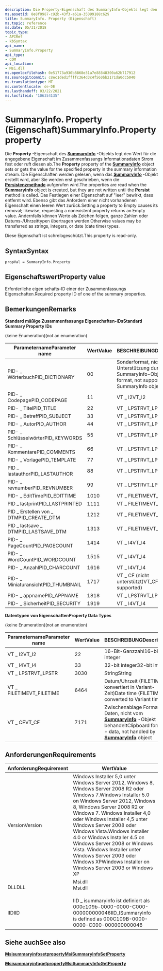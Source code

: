 ```yaml
---
description: Die Property-Eigenschaft des SummaryInfo-Objekts legt den Wert für die angegebene Eigenschaft im Zusammenfassungs Informationsdaten Strom fest oder ruft diesen ab.
ms.assetid: 8e8f0987-c92b-43f3-a61a-35099188c629
title: SummaryInfo. Property (Eigenschaft)
ms.topic: reference
ms.date: 05/31/2018
topic_type:
- APIRef
- kbSyntax
api_name:
- SummaryInfo.Property
api_type:
- COM
api_location:
- Msi.dll
ms.openlocfilehash: 0e51773a930b8868e31a7e88848300a62b717912
ms.sourcegitcommit: c8ec1ded1ffffc364d3c4f560bb2171da0dc5040
ms.translationtype: MT
ms.contentlocale: de-DE
ms.lasthandoff: 03/22/2021
ms.locfileid: "106354135"
---
```

# <a name="summaryinfoproperty-property"></a><span data-ttu-id="098a6-103">SummaryInfo. Property (Eigenschaft)</span><span class="sxs-lookup"><span data-stu-id="098a6-103">SummaryInfo.Property property</span></span>

<span data-ttu-id="098a6-104">Die **Property** -Eigenschaft des [**SummaryInfo**](summaryinfo-object.md) -Objekts legt den Wert für die angegebene Eigenschaft im Zusammenfassungs Informationsdaten Strom fest oder ruft diesen ab.</span><span class="sxs-lookup"><span data-stu-id="098a6-104">The **Property** property of the [**SummaryInfo**](summaryinfo-object.md) object sets or gets the value for the specified property in the summary information stream.</span></span> <span data-ttu-id="098a6-105">Die Eigenschaften werden gelesen, wenn das [**SummaryInfo**](summaryinfo-object.md) -Objekt erstellt wird, aber Sie werden erst geschrieben, wenn die [**Persistenzmethode**](summaryinfo-persist.md) aufgerufen wird.</span><span class="sxs-lookup"><span data-stu-id="098a6-105">The properties are read when the [**SummaryInfo**](summaryinfo-object.md) object is created, but they are not written until the [**Persist**](summaryinfo-persist.md) method is called.</span></span> <span data-ttu-id="098a6-106">Das Festlegen einer Eigenschaft auf "leer" bewirkt, dass entfernt wird. Ebenso gibt das Anfordern einer nicht vorhandenen Eigenschaft einen leeren Wert zurück.</span><span class="sxs-lookup"><span data-stu-id="098a6-106">Setting a property to Empty causes its removal; likewise, requesting a nonexistent property returns an Empty value.</span></span> <span data-ttu-id="098a6-107">Andernfalls können Werte als Zeichen folgen, ganze Zahlen oder Datums-/Uhrzeittypen übertragen werden.</span><span class="sxs-lookup"><span data-stu-id="098a6-107">Otherwise values may be transferred as strings, integers, or date (date time) types.</span></span>

<span data-ttu-id="098a6-108">Diese Eigenschaft ist schreibgeschützt.</span><span class="sxs-lookup"><span data-stu-id="098a6-108">This property is read-only.</span></span>

## <a name="syntax"></a><span data-ttu-id="098a6-109">Syntax</span><span class="sxs-lookup"><span data-stu-id="098a6-109">Syntax</span></span>


```JScript
propVal = SummaryInfo.Property
```



## <a name="property-value"></a><span data-ttu-id="098a6-110">Eigenschaftswert</span><span class="sxs-lookup"><span data-stu-id="098a6-110">Property value</span></span>

<span data-ttu-id="098a6-111">Erforderliche eigen schafts-ID einer der Zusammenfassungs Eigenschaften.</span><span class="sxs-lookup"><span data-stu-id="098a6-111">Required property ID of one of the summary properties.</span></span>

## <a name="remarks"></a><span data-ttu-id="098a6-112">Bemerkungen</span><span class="sxs-lookup"><span data-stu-id="098a6-112">Remarks</span></span>

<span data-ttu-id="098a6-113">**Standard mäßige Zusammenfassungs Eigenschaften-IDs**</span><span class="sxs-lookup"><span data-stu-id="098a6-113">**Standard Summary Property IDs**</span></span>

<span data-ttu-id="098a6-114">(keine Enumeration)</span><span class="sxs-lookup"><span data-stu-id="098a6-114">(not an enumeration)</span></span>



| <span data-ttu-id="098a6-115">Parametername</span><span class="sxs-lookup"><span data-stu-id="098a6-115">Parameter name</span></span>     | <span data-ttu-id="098a6-116">Wert</span><span class="sxs-lookup"><span data-stu-id="098a6-116">Value</span></span> | <span data-ttu-id="098a6-117">BESCHREIBUNG</span><span class="sxs-lookup"><span data-stu-id="098a6-117">Description</span></span>                                       |
|--------------------|-------|---------------------------------------------------|
| <span data-ttu-id="098a6-118">PID- \_ Wörterbuch</span><span class="sxs-lookup"><span data-stu-id="098a6-118">PID\_DICTIONARY</span></span>    | <span data-ttu-id="098a6-119">0</span><span class="sxs-lookup"><span data-stu-id="098a6-119">0</span></span>     | <span data-ttu-id="098a6-120">Sonderformat, nicht Unterstützung durch das SummaryInfo-Objekt</span><span class="sxs-lookup"><span data-stu-id="098a6-120">Special format, not support by SummaryInfo object</span></span> |
| <span data-ttu-id="098a6-121">PID- \_ Codepage</span><span class="sxs-lookup"><span data-stu-id="098a6-121">PID\_CODEPAGE</span></span>      | <span data-ttu-id="098a6-122">1</span><span class="sxs-lookup"><span data-stu-id="098a6-122">1</span></span>     | <span data-ttu-id="098a6-123">VT \_ I2</span><span class="sxs-lookup"><span data-stu-id="098a6-123">VT\_I2</span></span>                                            |
| <span data-ttu-id="098a6-124">PID- \_ Titel</span><span class="sxs-lookup"><span data-stu-id="098a6-124">PID\_TITLE</span></span>         | <span data-ttu-id="098a6-125">2</span><span class="sxs-lookup"><span data-stu-id="098a6-125">2</span></span>     | <span data-ttu-id="098a6-126">VT \_ LPSTR</span><span class="sxs-lookup"><span data-stu-id="098a6-126">VT\_LPSTR</span></span>                                         |
| <span data-ttu-id="098a6-127">PID- \_ Betreff</span><span class="sxs-lookup"><span data-stu-id="098a6-127">PID\_SUBJECT</span></span>       | <span data-ttu-id="098a6-128">3</span><span class="sxs-lookup"><span data-stu-id="098a6-128">3</span></span>     | <span data-ttu-id="098a6-129">VT \_ LPSTR</span><span class="sxs-lookup"><span data-stu-id="098a6-129">VT\_LPSTR</span></span>                                         |
| <span data-ttu-id="098a6-130">PID- \_ Autor</span><span class="sxs-lookup"><span data-stu-id="098a6-130">PID\_AUTHOR</span></span>        | <span data-ttu-id="098a6-131">4</span><span class="sxs-lookup"><span data-stu-id="098a6-131">4</span></span>     | <span data-ttu-id="098a6-132">VT \_ LPSTR</span><span class="sxs-lookup"><span data-stu-id="098a6-132">VT\_LPSTR</span></span>                                         |
| <span data-ttu-id="098a6-133">PID- \_ Schlüsselwörter</span><span class="sxs-lookup"><span data-stu-id="098a6-133">PID\_KEYWORDS</span></span>      | <span data-ttu-id="098a6-134">5</span><span class="sxs-lookup"><span data-stu-id="098a6-134">5</span></span>     | <span data-ttu-id="098a6-135">VT \_ LPSTR</span><span class="sxs-lookup"><span data-stu-id="098a6-135">VT\_LPSTR</span></span>                                         |
| <span data-ttu-id="098a6-136">PID- \_ Kommentare</span><span class="sxs-lookup"><span data-stu-id="098a6-136">PID\_COMMENTS</span></span>      | <span data-ttu-id="098a6-137">6</span><span class="sxs-lookup"><span data-stu-id="098a6-137">6</span></span>     | <span data-ttu-id="098a6-138">VT \_ LPSTR</span><span class="sxs-lookup"><span data-stu-id="098a6-138">VT\_LPSTR</span></span>                                         |
| <span data-ttu-id="098a6-139">PID- \_ Vorlage</span><span class="sxs-lookup"><span data-stu-id="098a6-139">PID\_TEMPLATE</span></span>      | <span data-ttu-id="098a6-140">7</span><span class="sxs-lookup"><span data-stu-id="098a6-140">7</span></span>     | <span data-ttu-id="098a6-141">VT \_ LPSTR</span><span class="sxs-lookup"><span data-stu-id="098a6-141">VT\_LPSTR</span></span>                                         |
| <span data-ttu-id="098a6-142">PID \_ lastauthor</span><span class="sxs-lookup"><span data-stu-id="098a6-142">PID\_LASTAUTHOR</span></span>    | <span data-ttu-id="098a6-143">8</span><span class="sxs-lookup"><span data-stu-id="098a6-143">8</span></span>     | <span data-ttu-id="098a6-144">VT \_ LPSTR</span><span class="sxs-lookup"><span data-stu-id="098a6-144">VT\_LPSTR</span></span>                                         |
| <span data-ttu-id="098a6-145">PID- \_ revnumber</span><span class="sxs-lookup"><span data-stu-id="098a6-145">PID\_REVNUMBER</span></span>     | <span data-ttu-id="098a6-146">9</span><span class="sxs-lookup"><span data-stu-id="098a6-146">9</span></span>     | <span data-ttu-id="098a6-147">VT \_ LPSTR</span><span class="sxs-lookup"><span data-stu-id="098a6-147">VT\_LPSTR</span></span>                                         |
| <span data-ttu-id="098a6-148">PID- \_ EditTime</span><span class="sxs-lookup"><span data-stu-id="098a6-148">PID\_EDITTIME</span></span>      | <span data-ttu-id="098a6-149">10</span><span class="sxs-lookup"><span data-stu-id="098a6-149">10</span></span>    | <span data-ttu-id="098a6-150">VT \_ FILETIME</span><span class="sxs-lookup"><span data-stu-id="098a6-150">VT\_FILETIME</span></span>                                      |
| <span data-ttu-id="098a6-151">PID \_ lastprint</span><span class="sxs-lookup"><span data-stu-id="098a6-151">PID\_LASTPRINTED</span></span>   | <span data-ttu-id="098a6-152">11</span><span class="sxs-lookup"><span data-stu-id="098a6-152">11</span></span>    | <span data-ttu-id="098a6-153">VT \_ FILETIME</span><span class="sxs-lookup"><span data-stu-id="098a6-153">VT\_FILETIME</span></span>                                      |
| <span data-ttu-id="098a6-154">PID \_ Erstellen von \_ DTM</span><span class="sxs-lookup"><span data-stu-id="098a6-154">PID\_CREATE\_DTM</span></span>   | <span data-ttu-id="098a6-155">12</span><span class="sxs-lookup"><span data-stu-id="098a6-155">12</span></span>    | <span data-ttu-id="098a6-156">VT \_ FILETIME</span><span class="sxs-lookup"><span data-stu-id="098a6-156">VT\_FILETIME</span></span>                                      |
| <span data-ttu-id="098a6-157">PID \_ lastsave \_ DTM</span><span class="sxs-lookup"><span data-stu-id="098a6-157">PID\_LASTSAVE\_DTM</span></span> | <span data-ttu-id="098a6-158">13</span><span class="sxs-lookup"><span data-stu-id="098a6-158">13</span></span>    | <span data-ttu-id="098a6-159">VT \_ FILETIME</span><span class="sxs-lookup"><span data-stu-id="098a6-159">VT\_FILETIME</span></span>                                      |
| <span data-ttu-id="098a6-160">PID- \_ PageCount</span><span class="sxs-lookup"><span data-stu-id="098a6-160">PID\_PAGECOUNT</span></span>     | <span data-ttu-id="098a6-161">14</span><span class="sxs-lookup"><span data-stu-id="098a6-161">14</span></span>    | <span data-ttu-id="098a6-162">VT \_ I4</span><span class="sxs-lookup"><span data-stu-id="098a6-162">VT\_I4</span></span>                                            |
| <span data-ttu-id="098a6-163">PID- \_ WordCount</span><span class="sxs-lookup"><span data-stu-id="098a6-163">PID\_WORDCOUNT</span></span>     | <span data-ttu-id="098a6-164">15</span><span class="sxs-lookup"><span data-stu-id="098a6-164">15</span></span>    | <span data-ttu-id="098a6-165">VT \_ I4</span><span class="sxs-lookup"><span data-stu-id="098a6-165">VT\_I4</span></span>                                            |
| <span data-ttu-id="098a6-166">PID- \_ Anzahl</span><span class="sxs-lookup"><span data-stu-id="098a6-166">PID\_CHARCOUNT</span></span>     | <span data-ttu-id="098a6-167">16</span><span class="sxs-lookup"><span data-stu-id="098a6-167">16</span></span>    | <span data-ttu-id="098a6-168">VT \_ I4</span><span class="sxs-lookup"><span data-stu-id="098a6-168">VT\_I4</span></span>                                            |
| <span data-ttu-id="098a6-169">PID- \_ Miniaturansicht</span><span class="sxs-lookup"><span data-stu-id="098a6-169">PID\_THUMBNAIL</span></span>     | <span data-ttu-id="098a6-170">17</span><span class="sxs-lookup"><span data-stu-id="098a6-170">17</span></span>    | <span data-ttu-id="098a6-171">VT \_ CF (nicht unterstützt)</span><span class="sxs-lookup"><span data-stu-id="098a6-171">VT\_CF (not supported)</span></span>                            |
| <span data-ttu-id="098a6-172">PID- \_ appname</span><span class="sxs-lookup"><span data-stu-id="098a6-172">PID\_APPNAME</span></span>       | <span data-ttu-id="098a6-173">18</span><span class="sxs-lookup"><span data-stu-id="098a6-173">18</span></span>    | <span data-ttu-id="098a6-174">VT \_ LPSTR</span><span class="sxs-lookup"><span data-stu-id="098a6-174">VT\_LPSTR</span></span>                                         |
| <span data-ttu-id="098a6-175">PID- \_ Sicherheit</span><span class="sxs-lookup"><span data-stu-id="098a6-175">PID\_SECURITY</span></span>      | <span data-ttu-id="098a6-176">19</span><span class="sxs-lookup"><span data-stu-id="098a6-176">19</span></span>    | <span data-ttu-id="098a6-177">VT \_ I4</span><span class="sxs-lookup"><span data-stu-id="098a6-177">VT\_I4</span></span>                                            |



 

<span data-ttu-id="098a6-178">**Datentypen von Eigenschaften**</span><span class="sxs-lookup"><span data-stu-id="098a6-178">**Property Data Types**</span></span>

<span data-ttu-id="098a6-179">(keine Enumeration)</span><span class="sxs-lookup"><span data-stu-id="098a6-179">(not an enumeration)</span></span>



| <span data-ttu-id="098a6-180">Parametername</span><span class="sxs-lookup"><span data-stu-id="098a6-180">Parameter name</span></span> | <span data-ttu-id="098a6-181">Wert</span><span class="sxs-lookup"><span data-stu-id="098a6-181">Value</span></span> | <span data-ttu-id="098a6-182">BESCHREIBUNG</span><span class="sxs-lookup"><span data-stu-id="098a6-182">Description</span></span>                                                                              |
|----------------|-------|------------------------------------------------------------------------------------------|
| <span data-ttu-id="098a6-183">VT \_ I2</span><span class="sxs-lookup"><span data-stu-id="098a6-183">VT\_I2</span></span>         | <span data-ttu-id="098a6-184">2</span><span class="sxs-lookup"><span data-stu-id="098a6-184">2</span></span>     | <span data-ttu-id="098a6-185">16-Bit-Ganzzahl</span><span class="sxs-lookup"><span data-stu-id="098a6-185">16-bit integer</span></span>                                                                           |
| <span data-ttu-id="098a6-186">VT \_ I4</span><span class="sxs-lookup"><span data-stu-id="098a6-186">VT\_I4</span></span>         | <span data-ttu-id="098a6-187">3</span><span class="sxs-lookup"><span data-stu-id="098a6-187">3</span></span>     | <span data-ttu-id="098a6-188">32-bit integer</span><span class="sxs-lookup"><span data-stu-id="098a6-188">32-bit integer</span></span>                                                                           |
| <span data-ttu-id="098a6-189">VT \_ LPSTR</span><span class="sxs-lookup"><span data-stu-id="098a6-189">VT\_LPSTR</span></span>      | <span data-ttu-id="098a6-190">30</span><span class="sxs-lookup"><span data-stu-id="098a6-190">30</span></span>    | <span data-ttu-id="098a6-191">String</span><span class="sxs-lookup"><span data-stu-id="098a6-191">String</span></span>                                                                                   |
| <span data-ttu-id="098a6-192">VT \_ FILETIME</span><span class="sxs-lookup"><span data-stu-id="098a6-192">VT\_FILETIME</span></span>   | <span data-ttu-id="098a6-193">64</span><span class="sxs-lookup"><span data-stu-id="098a6-193">64</span></span>    | <span data-ttu-id="098a6-194">Datum/Uhrzeit (FILETIME, konvertiert in Variant-Zeit)</span><span class="sxs-lookup"><span data-stu-id="098a6-194">Date time (FILETIME, converted to Variant time)</span></span>                                          |
| <span data-ttu-id="098a6-195">VT \_ CF</span><span class="sxs-lookup"><span data-stu-id="098a6-195">VT\_CF</span></span>         | <span data-ttu-id="098a6-196">71</span><span class="sxs-lookup"><span data-stu-id="098a6-196">71</span></span>    | <span data-ttu-id="098a6-197">Zwischenablage Format + Daten, nicht vom [**SummaryInfo**](summaryinfo-object.md) -Objekt behandelt</span><span class="sxs-lookup"><span data-stu-id="098a6-197">Clipboard format + data, not handled by [**SummaryInfo**](summaryinfo-object.md) object</span></span> |



 

## <a name="requirements"></a><span data-ttu-id="098a6-198">Anforderungen</span><span class="sxs-lookup"><span data-stu-id="098a6-198">Requirements</span></span>



| <span data-ttu-id="098a6-199">Anforderung</span><span class="sxs-lookup"><span data-stu-id="098a6-199">Requirement</span></span> | <span data-ttu-id="098a6-200">Wert</span><span class="sxs-lookup"><span data-stu-id="098a6-200">Value</span></span> |
|--------------------|---------------------------------------------------------------------------------------------------------------------------------------------------------------------------------------------------------------------------------------------------------|
| <span data-ttu-id="098a6-201">Version</span><span class="sxs-lookup"><span data-stu-id="098a6-201">Version</span></span><br/> | <span data-ttu-id="098a6-202">Windows Installer 5,0 unter Windows Server 2012, Windows 8, Windows Server 2008 R2 oder Windows 7.</span><span class="sxs-lookup"><span data-stu-id="098a6-202">Windows Installer 5.0 on Windows Server 2012, Windows 8, Windows Server 2008 R2 or Windows 7.</span></span> <span data-ttu-id="098a6-203">Windows Installer 4,0 oder Windows Installer 4,5 unter Windows Server 2008 oder Windows Vista.</span><span class="sxs-lookup"><span data-stu-id="098a6-203">Windows Installer 4.0 or Windows Installer 4.5 on Windows Server 2008 or Windows Vista.</span></span> <span data-ttu-id="098a6-204">Windows Installer unter Windows Server 2003 oder Windows XP</span><span class="sxs-lookup"><span data-stu-id="098a6-204">Windows Installer on Windows Server 2003 or Windows XP</span></span><br/> |
| <span data-ttu-id="098a6-205">DLL</span><span class="sxs-lookup"><span data-stu-id="098a6-205">DLL</span></span><br/>     | <dl> <span data-ttu-id="098a6-206"><dt>Msi.dll</dt></span><span class="sxs-lookup"><span data-stu-id="098a6-206"><dt>Msi.dll</dt></span></span> </dl>                                                                                                                                                                      |
| <span data-ttu-id="098a6-207">IID</span><span class="sxs-lookup"><span data-stu-id="098a6-207">IID</span></span><br/>     | <span data-ttu-id="098a6-208">IID \_ isummaryinfo ist definiert als 000c109b-0000-0000-C000-000000000046</span><span class="sxs-lookup"><span data-stu-id="098a6-208">IID\_ISummaryInfo is defined as 000C109B-0000-0000-C000-000000000046</span></span><br/>                                                                                                                                                                         |



## <a name="see-also"></a><span data-ttu-id="098a6-209">Siehe auch</span><span class="sxs-lookup"><span data-stu-id="098a6-209">See also</span></span>

<dl> <dt>

[<span data-ttu-id="098a6-210">**Msisummaryinfosetproperty**</span><span class="sxs-lookup"><span data-stu-id="098a6-210">**MsiSummaryInfoSetProperty**</span></span>](/windows/desktop/api/Msiquery/nf-msiquery-msisummaryinfosetpropertya)
</dt> <dt>

[<span data-ttu-id="098a6-211">**Msisummaryinfogetproperty**</span><span class="sxs-lookup"><span data-stu-id="098a6-211">**MsiSummaryInfoGetProperty**</span></span>](/windows/desktop/api/Msiquery/nf-msiquery-msisummaryinfogetpropertya)
</dt> </dl>

 

 




